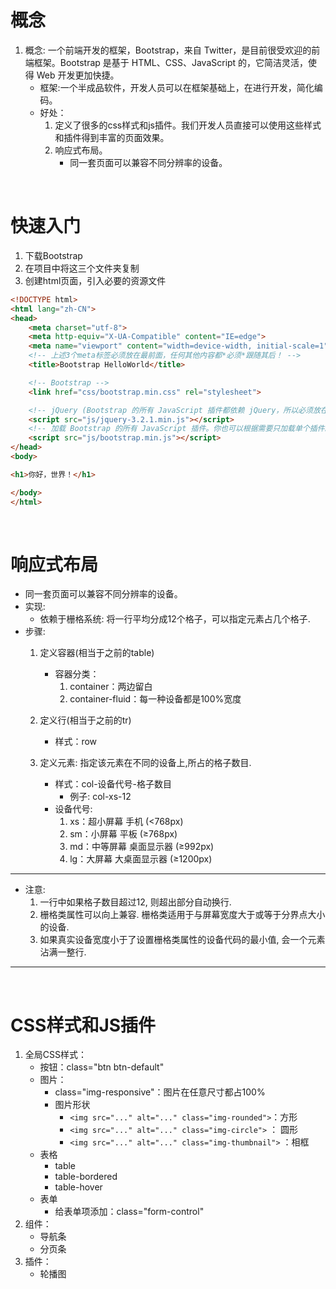 # 概念
1. 概念: 一个前端开发的框架，Bootstrap，来自 Twitter，是目前很受欢迎的前端框架。Bootstrap 是基于 HTML、CSS、JavaScript 的，它简洁灵活，使得 Web 开发更加快捷。
	* 框架:一个半成品软件，开发人员可以在框架基础上，在进行开发，简化编码。
	* 好处：
		1. 定义了很多的css样式和js插件。我们开发人员直接可以使用这些样式和插件得到丰富的页面效果。
		2. 响应式布局。
			* 同一套页面可以兼容不同分辨率的设备。

<br/>

# 快速入门
1. 下载Bootstrap
2. 在项目中将这三个文件夹复制
3. 创建html页面，引入必要的资源文件
```html
<!DOCTYPE html>
<html lang="zh-CN">
<head>
	<meta charset="utf-8">
	<meta http-equiv="X-UA-Compatible" content="IE=edge">
	<meta name="viewport" content="width=device-width, initial-scale=1">
	<!-- 上述3个meta标签必须放在最前面，任何其他内容都*必须*跟随其后！ -->
	<title>Bootstrap HelloWorld</title>

	<!-- Bootstrap -->
	<link href="css/bootstrap.min.css" rel="stylesheet">

	<!-- jQuery (Bootstrap 的所有 JavaScript 插件都依赖 jQuery，所以必须放在前边) -->
	<script src="js/jquery-3.2.1.min.js"></script>
	<!-- 加载 Bootstrap 的所有 JavaScript 插件。你也可以根据需要只加载单个插件。 -->
	<script src="js/bootstrap.min.js"></script>
</head>
<body>

<h1>你好，世界！</h1>

</body>
</html>
```

<br/>

# 响应式布局
* 同一套页面可以兼容不同分辨率的设备。
* 实现: 
	* 依赖于栅格系统: 将一行平均分成12个格子，可以指定元素占几个格子.
* 步骤:  
	1. 定义容器(相当于之前的table)
		* 容器分类：
			1. container：两边留白
			2. container-fluid：每一种设备都是100%宽度

	2. 定义行(相当于之前的tr)
	   * 样式：row

	3. 定义元素: 指定该元素在不同的设备上,所占的格子数目.  
		* 样式：col-设备代号-格子数目
			* 例子: col-xs-12
		* 设备代号:  
			1. xs：超小屏幕 手机 (<768px)
			2. sm：小屏幕 平板 (≥768px)
			3. md：中等屏幕 桌面显示器 (≥992px)
			4. lg：大屏幕 大桌面显示器 (≥1200px)
- - -
* 注意:  
	1. 一行中如果格子数目超过12, 则超出部分自动换行.
	2. 栅格类属性可以向上兼容. 栅格类适用于与屏幕宽度大于或等于分界点大小的设备.  
	3. 如果真实设备宽度小于了设置栅格类属性的设备代码的最小值, 会一个元素沾满一整行.  
- - -

<br/>

# CSS样式和JS插件
1. 全局CSS样式：
	* 按钮：class="btn btn-default"
	* 图片：
		*  class="img-responsive"：图片在任意尺寸都占100%
		*  图片形状
			*  `<img src="..." alt="..." class="img-rounded">`：方形
			*  `<img src="..." alt="..." class="img-circle">` ： 圆形
			*  `<img src="..." alt="..." class="img-thumbnail">` ：相框
	* 表格
		* table
		* table-bordered
		* table-hover
	* 表单
		* 给表单项添加：class="form-control" 
2. 组件：
	* 导航条
	* 分页条
3. 插件：
	* 轮播图
	
